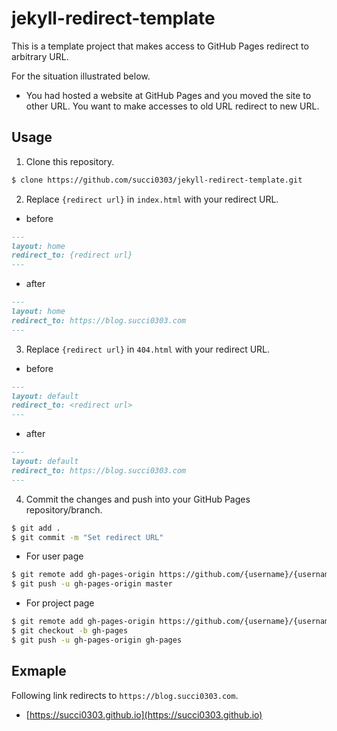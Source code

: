 # jekyll-redirect-template

This is a template project that makes access to GitHub Pages redirect to arbitrary URL.

For the situation illustrated below.

- You had hosted a website at GitHub Pages and you moved the site to other URL. You want to make accesses to old URL redirect to new URL.

## Usage

1. Clone this repository.

```bash
$ clone https://github.com/succi0303/jekyll-redirect-template.git
```

2. Replace `{redirect url}` in `index.html` with your redirect URL.

- before

```markdown
---
layout: home
redirect_to: {redirect url}
---
```

- after

```markdown
---
layout: home
redirect_to: https://blog.succi0303.com
---
```

3. Replace `{redirect url}` in `404.html` with your redirect URL.

- before

```markdown
---
layout: default
redirect_to: <redirect url>
---
```

- after

```markdown
---
layout: default
redirect_to: https://blog.succi0303.com
---
```

4. Commit the changes and push into your GitHub Pages repository/branch.

```bash
$ git add .
$ git commit -m "Set redirect URL"
```

- For user page

```bash
$ git remote add gh-pages-origin https://github.com/{username}/{username}.github.io.git
$ git push -u gh-pages-origin master
```

- For project page

```bash
$ git remote add gh-pages-origin https://github.com/{username}/{username}.github.io.git
$ git checkout -b gh-pages
$ git push -u gh-pages-origin gh-pages
```

## Exmaple

Following link redirects to `https://blog.succi0303.com`.

- [https://succi0303.github.io](https://succi0303.github.io)
